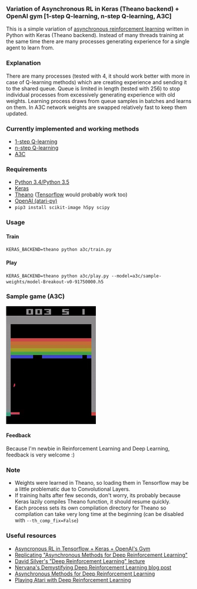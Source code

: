 ### Variation of Asynchronous RL in Keras (Theano backend) + OpenAI gym [1-step Q-learning, n-step Q-learning, A3C]
This is a simple variation of [asynchronous reinforcement learning](http://arxiv.org/pdf/1602.01783v1.pdf) written in Python with Keras (Theano backend). Instead of many threads training at the same time there are many processes generating experience for a single agent to learn from.

### Explanation
There are many processes (tested with 4, it should work better with more in case of Q-learning methods) which are creating experience and sending it to the shared queue. Queue is limited in length (tested with 256) to stop individual processes from excessively generating experience with old weights. Learning process draws from queue samples in batches and learns on them. In A3C network weights are swapped relatively fast to keep them updated.

### Currently implemented and working methods
* [1-step Q-learning](https://github.com/Grzego/async-rl/tree/master/q-learning-1-step)
* [n-step Q-learning](https://github.com/Grzego/async-rl/tree/master/q-learning-n-step)
* [A3C](https://github.com/Grzego/async-rl/tree/master/a3c)

### Requirements
* [Python 3.4/Python 3.5](https://www.python.org/downloads/)
* [Keras](http://keras.io/)
* [Theano](http://deeplearning.net/software/theano/) ([Tensorflow](https://www.tensorflow.org/) would probably work too)
* [OpenAI (atari-py)](https://gym.openai.com/)
* `pip3 install scikit-image h5py scipy`

### Usage

#### Train

```
KERAS_BACKEND=theano python a3c/train.py
```

#### Play

```
KERAS_BACKEND=theano python a3c/play.py --model=a3c/sample-weights/model-Breakout-v0-91750000.h5
```

### Sample game (A3C)
![](https://github.com/Grzego/async-rl/blob/master/a3c/resources/sample-game.gif?raw=true)

#### Feedback
Because I'm newbie in Reinforcement Learning and Deep Learning, feedback is very welcome :)

### Note
* Weights were learned in Theano, so loading them in Tensorflow may be a little problematic due to Convolutional Layers.
* If training halts after few seconds, don't worry, its probably because Keras lazily compiles Theano function, it should resume quickly.
* Each process sets its own compilation directory for Theano so compilation can take very long time at the beginning (can be disabled with `--th_comp_fix=False`)

### Useful resources
* [Asyncronous RL in Tensorflow + Keras + OpenAI's Gym](https://github.com/coreylynch/async-rl)
* [Replicating "Asynchronous Methods for Deep Reinforcement Learning"](https://github.com/muupan/async-rl)
* [David Silver's "Deep Reinforcement Learning" lecture](http://videolectures.net/rldm2015_silver_reinforcement_learning/)
* [Nervana's Demystifying Deep Reinforcement Learning blog post](http://www.nervanasys.com/demystifying-deep-reinforcement-learning/)
* [Asynchronous Methods for Deep Reinforcement Learning](http://arxiv.org/pdf/1602.01783v1.pdf)
* [Playing Atari with Deep Reinforcement Learning](http://arxiv.org/pdf/1312.5602v1.pdf)


